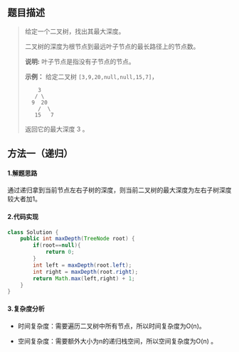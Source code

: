 ## 题目描述 
>  给定一个二叉树，找出其最大深度。
>
>  二叉树的深度为根节点到最远叶子节点的最长路径上的节点数。
>
>  **说明:** 叶子节点是指没有子节点的节点。
>
>  **示例：**
>  给定二叉树 `[3,9,20,null,null,15,7]`，
>
>  ```
>      3
>     / \
>    9  20
>      /  \
>     15   7
>  ```
>
>  返回它的最大深度 3 。


## 方法一（递归）
#### 1.解题思路
通过递归拿到当前节点左右子树的深度，则当前二叉树的最大深度为左右子树深度较大者加1。

#### 2.代码实现
```java
class Solution {
    public int maxDepth(TreeNode root) {
        if(root==null){
            return 0;
        }
        int left = maxDepth(root.left);
        int right = maxDepth(root.right);
        return Math.max(left,right) + 1;
    }
}
```
#### 3.复杂度分析

- 时间复杂度：需要遍历二叉树中所有节点，所以时间复杂度为O(n)。

- 空间复杂度：需要额外大小为n的递归栈空间，所以空间复杂度为O(n) 。

